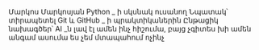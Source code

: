 Մարկոս Մարկոսյան
Python _ ի սկսնակ ուսանող
Նպատակ՝ տիրապետել Git և GitHub _ ի պրակտիկաներին
Ընթացիկ նախագծեր՝ 
AI _ն լավ էլ ամեն ինչ հիշումա, բայց չգիտես խի ամեն անգամ ասումա ես չեմ մտապահում ոչինչ
